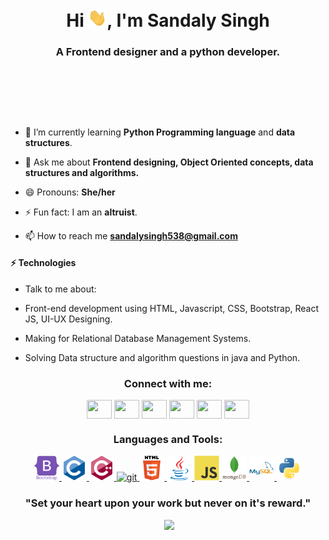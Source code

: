 <!-- ### Hi there 👋

🔭 I’m currently working on my portfolio website.

🌱 I’m currently learning Python Programming language and data structures.

👯 I’m looking to collaborate on projects related to python development, web development etc.

💬 Ask me about Frontend designing, Object Oriented concepts, data structures and algorithms.

😄 Pronouns: ...

⚡  Fun fact: ...

📫 How to reach me: sandalysingh538@gmail.com   -->

<h1 align="center">Hi <img src="https://raw.githubusercontent.com/ABSphreak/ABSphreak/master/gifs/Hi.gif" width="30px">, I'm Sandaly Singh</h1>
<h3 align="center">A Frontend designer and a python developer.</h3>


<p align="center"><img src="https://github-readme-streak-stats.herokuapp.com?user=sandy502&theme=tokyonight"
        alt="" /></p>
<!-- <p align="center"> <a href="https://github.com/ryo-ma/github-profile-trophy"><img
            src="https://github-profile-trophy.vercel.app/?username=sandy502&theme=juicyfresh&no-frame=true-ma&column=3&margin-w=15&margin-h=15"
            alt="" /></a> </p> -->
            
<!-- [![trophy](https://github-profile-trophy.vercel.app/?username=sandy502&theme=onedark)](https://github.com/ryo-ma/github-profile-trophy)             -->
<p align="center"> <img src="https://komarev.com/ghpvc/?username=sandy502&label=Profile%20views&color=0e75b6&style=flat" alt="" /> </p>
<p align="center"> <a href="https://twitter.com/SandalySingh" target=""><img
            src="https://img.shields.io/twitter/follow/sandalysingh?logo=twitter&style=for-the-badge"
            alt="" /></a> </p>


- 🌱 I’m currently learning **Python Programming language** and **data structures**.

- 💬 Ask me about **Frontend designing, Object Oriented concepts, data structures and algorithms.**

- 😄 Pronouns: **She/her**

- ⚡  Fun fact: I am an **altruist**.

- 📫 How to reach me **sandalysingh538@gmail.com**


#### ⚡ Technologies

- Talk to me about:

- Front-end development using HTML, Javascript, CSS, Bootstrap, React JS, UI-UX Designing.

- Making for Relational Database Management Systems.

- Solving Data structure and algorithm questions in java and Python.

<h3 align="center">Connect with me:</h3>
<p align="center">
    <a href="https://twitter.com/SandalySingh" target="blank"><img align="center"
            src="https://raw.githubusercontent.com/rahuldkjain/github-profile-readme-generator/master/src/images/icons/Social/twitter.svg"
            alt="" height="30" width="40" /></a>
    <a href="https://www.linkedin.com/in/sandalysingh99/" target="blank"><img align="center"
            src="https://raw.githubusercontent.com/rahuldkjain/github-profile-readme-generator/master/src/images/icons/Social/linked-in-alt.svg"
            alt="" height="30" width="40" /></a>
    <a href="https://www.codechef.com/users/sandy_979" target="blank"><img align="center"
            src="https://cdn.jsdelivr.net/npm/simple-icons@3.1.0/icons/codechef.svg" alt="" height="30"
            width="40" /></a>
    <a href="https://www.hackerrank.com/sandaly_jics131" target="blank"><img align="center"
            src="https://raw.githubusercontent.com/rahuldkjain/github-profile-readme-generator/master/src/images/icons/Social/hackerrank.svg"
            alt="" height="30" width="40" /></a>
    <a href="https://auth.geeksforgeeks.org/user/sandaly19jics141/" target="blank"><img align="center"
            src="https://raw.githubusercontent.com/rahuldkjain/github-profile-readme-generator/master/src/images/icons/Social/geeks-for-geeks.svg"
            alt="" height="30" width="40" /></a>
    <a href="https://discord.com/sandaly#5116/" target="blank"><img align="center"
            src="https://raw.githubusercontent.com/rahuldkjain/github-profile-readme-generator/master/src/images/icons/Social/discord.svg"
            alt="" height="30" width="40" /></a>
</p>


<h3 align="center">Languages and Tools:</h3>
<p align="center"> 
<!--             <a href="https://azure.microsoft.com/en-in/" target="_blank"> <img
            src="https://www.vectorlogo.zone/logos/microsoft_azure/microsoft_azure-icon.svg" alt="azure" width="40"
            height="40" /> </a>  -->
            <a href="https://getbootstrap.com" target="_blank"> <img
            src="https://raw.githubusercontent.com/devicons/devicon/master/icons/bootstrap/bootstrap-plain-wordmark.svg"
            alt="bootstrap" width="40" height="40" /> </a> 
            <a href="https://www.cprogramming.com/" target="_blank"> <img
            src="https://raw.githubusercontent.com/devicons/devicon/master/icons/c/c-original.svg" alt="c" width="40"
            height="40" /> </a> 
            <a href="https://www.w3schools.com/cpp/" target="_blank"> <img
            src="https://raw.githubusercontent.com/devicons/devicon/master/icons/cplusplus/cplusplus-original.svg"
            alt="cplusplus" width="40" height="40" /> </a> 
            <a href="https://www.w3schools.com/css/" target="_blank">
         <a href="https://git-scm.com/" target="_blank"> <img
            src="https://www.vectorlogo.zone/logos/git-scm/git-scm-icon.svg" alt="git" width="40" height="40" /> </a> 
         <a href="https://www.w3.org/html/" target="_blank"> <img
            src="https://raw.githubusercontent.com/devicons/devicon/master/icons/html5/html5-original-wordmark.svg"
            alt="html5" width="40" height="40" /> </a> 
         <a href="https://www.java.com" target="_blank"> <img
            src="https://raw.githubusercontent.com/devicons/devicon/master/icons/java/java-original.svg" alt="java"
            width="40" height="40" /> </a> 
         <a href="https://developer.mozilla.org/en-US/docs/Web/JavaScript"
        target="_blank"> <img
            src="https://raw.githubusercontent.com/devicons/devicon/master/icons/javascript/javascript-original.svg"
            alt="javascript" width="40" height="40" /> </a> 
<!--          <a href="https://www.linux.org/" target="_blank"> <img
            src="https://raw.githubusercontent.com/devicons/devicon/master/icons/linux/linux-original.svg" alt="linux"
            width="40" height="40" /> </a>  -->
         <a href="https://www.mongodb.com/" target="_blank"> <img
            src="https://raw.githubusercontent.com/devicons/devicon/master/icons/mongodb/mongodb-original-wordmark.svg"
            alt="mongodb" width="40" height="40" /> </a> 
         <a href="https://www.mysql.com/" target="_blank"> <img
            src="https://raw.githubusercontent.com/devicons/devicon/master/icons/mysql/mysql-original-wordmark.svg"
            alt="mysql" width="40" height="40" /> </a> 
         <a href="https://www.python.org" target="_blank"> <img
            src="https://raw.githubusercontent.com/devicons/devicon/master/icons/python/python-original.svg"
            alt="python" width="40" height="40" /> </a>  
<!--             <a href="https://www.tensorflow.org" target="_blank"> <img
            src="https://www.vectorlogo.zone/logos/tensorflow/tensorflow-icon.svg" alt="tensorflow" width="40"
            height="40" /> </a> </p> -->
                        
<h3 align="center">"Set your heart upon your work but never on it's reward."</h3>                        
<p align="center"><img src="https://github-readme-stats.vercel.app/api/top-langs?username=sandy502&show_icons=true&theme=tokyonight&locale=en&layout=compact" alt="" />
   <img src="https://github-readme-stats.vercel.app/api?username=sandy502&show_icons=true&theme=tokyonight&count_private=true&include_all_commits=true" /></p>


<!--
**** is a ✨ _special_ ✨ repository because its `README.md` (this file) appears on your GitHub profile.

Here are some ideas to get you started:

- 🔭 I’m currently working on ...
- 🌱 I’m currently learning ...
- 👯 I’m looking to collaborate on ...
- 🤔 I’m looking for help with ...
- 💬 Ask me about ...
- 📫 How to reach me: ...
- 😄 Pronouns: ...
- ⚡ Fun fact: ...
-->
